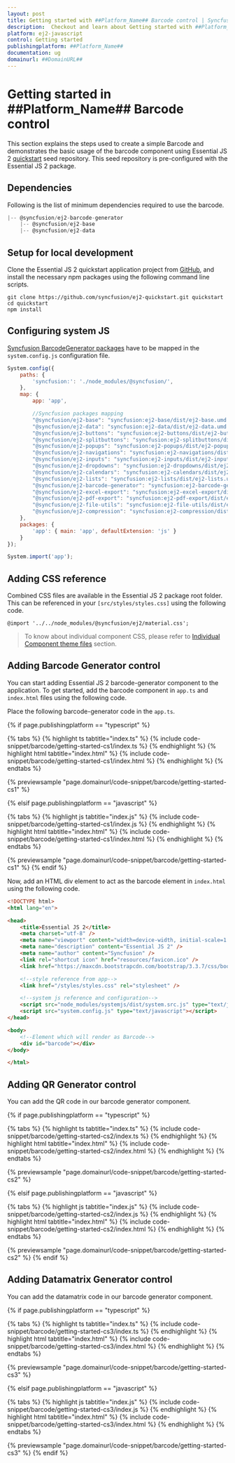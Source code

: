 ```yaml
---
layout: post
title: Getting started with ##Platform_Name## Barcode control | Syncfusion
description:  Checkout and learn about Getting started with ##Platform_Name## Barcode control of Syncfusion Essential JS 2 and more details.
platform: ej2-javascript
control: Getting started 
publishingplatform: ##Platform_Name##
documentation: ug
domainurl: ##DomainURL##
---
```


# Getting started in ##Platform_Name## Barcode control

This section explains the steps used to create a simple Barcode and demonstrates the basic usage of the barcode component using Essential JS 2
[quickstart](https://github.com/syncfusion/ej2-quickstart.git) seed repository. This seed repository is pre-configured with the Essential JS 2 package.

## Dependencies

Following is the list of minimum dependencies required to use the barcode.

```javascript
|-- @syncfusion/ej2-barcode-generator
    |-- @syncfusion/ej2-base
    |-- @syncfusion/ej2-data
```

## Setup for local development

Clone the Essential JS 2 quickstart application project from [GitHub](https://github.com/syncfusion/ej2-quickstart.git), and install the necessary npm packages using the following command line scripts.

```
git clone https://github.com/syncfusion/ej2-quickstart.git quickstart
cd quickstart
npm install
```

## Configuring system JS

[Syncfusion BarcodeGenerator packages](#dependencies) have to be mapped in the `system.config.js` configuration file.

```javascript
System.config({
    paths: {
        'syncfusion:': './node_modules/@syncfusion/',
    },
    map: {
        app: 'app',

        //Syncfusion packages mapping
        "@syncfusion/ej2-base": "syncfusion:ej2-base/dist/ej2-base.umd.min.js",
        "@syncfusion/ej2-data": "syncfusion:ej2-data/dist/ej2-data.umd.min.js",
        "@syncfusion/ej2-buttons": "syncfusion:ej2-buttons/dist/ej2-buttons.umd.min.js",
        "@syncfusion/ej2-splitbuttons": "syncfusion:ej2-splitbuttons/dist/ej2-splitbuttons.umd.min.js",
        "@syncfusion/ej2-popups": "syncfusion:ej2-popups/dist/ej2-popups.umd.min.js",
        "@syncfusion/ej2-navigations": "syncfusion:ej2-navigations/dist/ej2-navigations.umd.min.js",
        "@syncfusion/ej2-inputs": "syncfusion:ej2-inputs/dist/ej2-inputs.umd.min.js",
        "@syncfusion/ej2-dropdowns": "syncfusion:ej2-dropdowns/dist/ej2-dropdowns.umd.min.js",
        "@syncfusion/ej2-calendars": "syncfusion:ej2-calendars/dist/ej2-calendars.umd.min.js",
        "@syncfusion/ej2-lists": "syncfusion:ej2-lists/dist/ej2-lists.umd.min.js",
        "@syncfusion/ej2-barcode-generator": "syncfusion:ej2-barcode-generator/dist/ej2-barcode-generator.umd.min.js",
        "@syncfusion/ej2-excel-export": "syncfusion:ej2-excel-export/dist/ej2-excel-export.umd.min.js",
        "@syncfusion/ej2-pdf-export": "syncfusion:ej2-pdf-export/dist/ej2-pdf-export.umd.min.js",
        "@syncfusion/ej2-file-utils": "syncfusion:ej2-file-utils/dist/ej2-file-utils.umd.min.js",
        "@syncfusion/ej2-compression": "syncfusion:ej2-compression/dist/ej2-compression.umd.min.js"
    },
    packages: {
        'app': { main: 'app', defaultExtension: 'js' }
    }
});

System.import('app');
```

## Adding CSS reference

Combined CSS files are available in the Essential JS 2 package root folder. This can be referenced in your `[src/styles/styles.css]` using the following code.

```
@import '../../node_modules/@syncfusion/ej2/material.css';
```

> To know about individual component CSS, please refer to [Individual Component theme files](../../base/theme.html#individual-component-theme-files) section.

## Adding Barcode Generator control

You can start adding Essential JS 2 barcode-generator component to the application. To get started, add the barcode component in `app.ts` and `index.html` files using the following code.

Place the following barcode-generator  code in the `app.ts`.

{% if page.publishingplatform == "typescript" %}

 {% tabs %}
{% highlight ts tabtitle="index.ts" %}
{% include code-snippet/barcode/getting-started-cs1/index.ts %}
{% endhighlight %}
{% highlight html tabtitle="index.html" %}
{% include code-snippet/barcode/getting-started-cs1/index.html %}
{% endhighlight %}
{% endtabs %}
        
{% previewsample "page.domainurl/code-snippet/barcode/getting-started-cs1" %}

{% elsif page.publishingplatform == "javascript" %}

{% tabs %}
{% highlight js tabtitle="index.js" %}
{% include code-snippet/barcode/getting-started-cs1/index.js %}
{% endhighlight %}
{% highlight html tabtitle="index.html" %}
{% include code-snippet/barcode/getting-started-cs1/index.html %}
{% endhighlight %}
{% endtabs %}

{% previewsample "page.domainurl/code-snippet/barcode/getting-started-cs1" %}
{% endif %}

Now, add an HTML div element to act as the barcode element in `index.html` using the following code.

```html
<!DOCTYPE html>
<html lang="en">

<head>
    <title>Essential JS 2</title>
    <meta charset="utf-8" />
    <meta name="viewport" content="width=device-width, initial-scale=1.0, user-scalable=no" />
    <meta name="description" content="Essential JS 2" />
    <meta name="author" content="Syncfusion" />
    <link rel="shortcut icon" href="resources/favicon.ico" />
    <link href="https://maxcdn.bootstrapcdn.com/bootstrap/3.3.7/css/bootstrap.min.css" rel="stylesheet" />

    <!--style reference from app-->
    <link href="/styles/styles.css" rel="stylesheet" />

    <!--system js reference and configuration-->
    <script src="node_modules/systemjs/dist/system.src.js" type="text/javascript"></script>
    <script src="system.config.js" type="text/javascript"></script>
</head>

<body>
    <!--Element which will render as Barcode-->
    <div id="barcode"></div>
</body>

</html>
```

## Adding QR Generator control

You can add the QR code in our barcode generator component.

{% if page.publishingplatform == "typescript" %}

 {% tabs %}
{% highlight ts tabtitle="index.ts" %}
{% include code-snippet/barcode/getting-started-cs2/index.ts %}
{% endhighlight %}
{% highlight html tabtitle="index.html" %}
{% include code-snippet/barcode/getting-started-cs2/index.html %}
{% endhighlight %}
{% endtabs %}
        
{% previewsample "page.domainurl/code-snippet/barcode/getting-started-cs2" %}

{% elsif page.publishingplatform == "javascript" %}

{% tabs %}
{% highlight js tabtitle="index.js" %}
{% include code-snippet/barcode/getting-started-cs2/index.js %}
{% endhighlight %}
{% highlight html tabtitle="index.html" %}
{% include code-snippet/barcode/getting-started-cs2/index.html %}
{% endhighlight %}
{% endtabs %}

{% previewsample "page.domainurl/code-snippet/barcode/getting-started-cs2" %}
{% endif %}

## Adding Datamatrix Generator control

You can add the datamatrix code in our barcode generator component.

{% if page.publishingplatform == "typescript" %}

 {% tabs %}
{% highlight ts tabtitle="index.ts" %}
{% include code-snippet/barcode/getting-started-cs3/index.ts %}
{% endhighlight %}
{% highlight html tabtitle="index.html" %}
{% include code-snippet/barcode/getting-started-cs3/index.html %}
{% endhighlight %}
{% endtabs %}
        
{% previewsample "page.domainurl/code-snippet/barcode/getting-started-cs3" %}

{% elsif page.publishingplatform == "javascript" %}

{% tabs %}
{% highlight js tabtitle="index.js" %}
{% include code-snippet/barcode/getting-started-cs3/index.js %}
{% endhighlight %}
{% highlight html tabtitle="index.html" %}
{% include code-snippet/barcode/getting-started-cs3/index.html %}
{% endhighlight %}
{% endtabs %}

{% previewsample "page.domainurl/code-snippet/barcode/getting-started-cs3" %}
{% endif %}